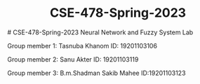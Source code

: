 <h1 align="center"> CSE-478-Spring-2023 </h1>
# CSE-478-Spring-2023
Neural Network and Fuzzy System Lab

Group member 1:
Tasnuba Khanom
ID: 19201103106

Group member 2:
Sanu Akter
ID: 19201103119

Group member 3:
B.m.Shadman Sakib Mahee
ID:19201103123
